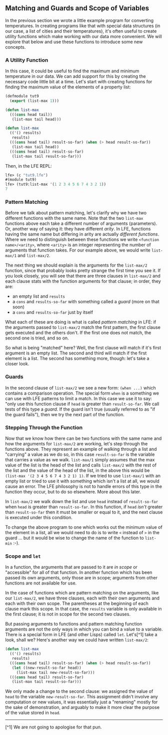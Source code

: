 ## Matching and Guards and Scope of Variables

In the previous section we wrote a little example program for converting temperatures. In creating programs like that with special data structures (in our case, a list of cities and their temperatures), it's often useful to create utility functions which make working with our data more convenient. We will explore that below and use these functions to introduce some new concepts.

### A Utility Function

In this case, it could be useful to find the maximum and minimum temperature in our data. We can add support for this by creating the necessary code little bit at a time. Let's start with creating functions for finding the maximum value of the elements of a property list:

```lisp
(defmodule tut9
  (export (list-max 1)))

(defun list-max
  (((cons head tail))
   (list-max tail head)))

(defun list-max
  (('() results)
   results)
  (((cons head tail) result-so-far) (when (> head result-so-far))
   (list-max tail head))
  (((cons head tail) result-so-far)
   (list-max tail result-so-far)))
```

Then, in the LFE REPL:

```lisp
lfe> (c "tut9.lfe")
#(module tut9)
lfe> (tut9:list-max '(1 2 3 4 5 6 7 4 3 2 1))
7
```

### Pattern Matching

Before we talk about pattern matching, let's clarify why we have two different functions with the same name. Note that the two ``list-max`` functions above each take a different number of arguments (parameters). Or, another way of saying it: they have different *arity*. In LFE, functions having the same name but differing in arity are actually *different functions*. Where we need to distinguish between these functions we write ``<function name>/<arity>``, where ``<arity>`` is an integer representing the number of arguments that function takes. For our example above, we would write ``list-max/1`` and ``list-max/2``.

The next thing we should explain is the arguments for the ``list-max/2`` function, since that probably looks pretty strange the first time you see it. If you look closely, you will see that there are three clauses in ``list-max/2`` and each clause stats with the function arguments for that clause; in order, they are:

* an empty list and ``results``
* a ``cons`` and ``results-so-far`` with something called a *guard* (more on that soon)
* a ``cons`` and ``results-so-far`` just by itself

What each of these are doing is what is called *pattern matching* in LFE: if the arguments passed to ``list-max/2`` match the first pattern, the first clause gets executed and the others don't. If the first one does not match, the second one is tried, and so on.

So what is being "matched" here? Well, the first clause will match if it's first argument is an empty list. The second and third will match if the first element is a list. The second has something more, though: let's take a closer look.

### Guards

In the second clause of ``list-max/2`` we see a new form: ``(when ...)`` which contains a comparison operation. The special form ``when`` is a something we can use with LFE patterns to limit a match. In this case we use it to say: "only use this function clause if ``head`` is greater than ``result-so-far``. We call tests of this type a *guard*. If the guard isn't true (usually referred to as "if the guard fails"), then we try the next part of the function.

### Stepping Through the Function

Now that we know how there can be two functions with the same name and how the arguments for ``list-max/2`` are working, let's step through the functions above. They represent an example of walking through a list and "carrying" a value as we do so, in this case ``result-so-far`` is the variable that carries a value as we walk. ``list-max/1`` simply assumes that the max value of the list is the head of the list and calls ``list-max/2`` with the rest of the list and the value of the head of the list, in the above this would be ``(list-max '(2 3 4 5 6 7 4 3 2 1) 1)``. If we tried to use ``list-max/1`` with an empty list or tried to use it with something which isn't a list at all, we would cause an error. The LFE philosophy is not to handle errors of this type in the function they occur, but to do so elsewhere. More about this later.

In ``list-max/2`` we walk down the list and use ``head`` instead of ``result-so-far`` when ``head`` is greater than ``result-so-far``. In this function, if ``head`` *isn't* greater than ``result-so-far`` then it must be smaller or equal to it, and the next clause is executed under this condition.

To change the above program to one which works out the minimum value of the element in a list, all we would need to do is to write ``<`` instead of ``>`` in the guard ... but it would be wise to change the name of the function to ``list-min`` :-).

### Scope and ``let``

In a function, the arguments that are passed to it are *in scope* or "accessible" for all of that function. In another function which has been passed its own arguments, only those are in scope; arguments from other functions are not available for use.

In the case of functions which are pattern matching on the arguments, like our ``list-max/2``, we have three clauses, each with their own arguments and each with their own scope. The parentheses at the beginning of each clause mark this scope. In that case, the ``results`` variable is only available in the first clause; it is not in scope for the second two clauses.

But passing arguments to functions and pattern matching function arguments are not the only ways in which you can bind a value to a variable. There is a special form in LFE (and other Lisps) called ``let``. Let's[^1] take a look, shall we? Here's another way we could have written ``list-max/2``:

```lisp
(defun list-max
  (('() results)
   results)
  (((cons head tail) result-so-far) (when (> head result-so-far))
   (let ((new-result-so-far head))
     (list-max tail new-result-so-far)))
  (((cons head tail) result-so-far)
   (list-max tail result-so-far)))
```

We only made a change to the second clause: we assigned the value of ``head`` to the variable ``new-result-so-far``. This assignment didn't involve any computation or new values, it was essentially just a "renaming" mostly for the sake of demonstration, and arguably to make it more clear the purpose of the value stored in ``head``.


----

[^1] We are not going to apologise for that pun.

